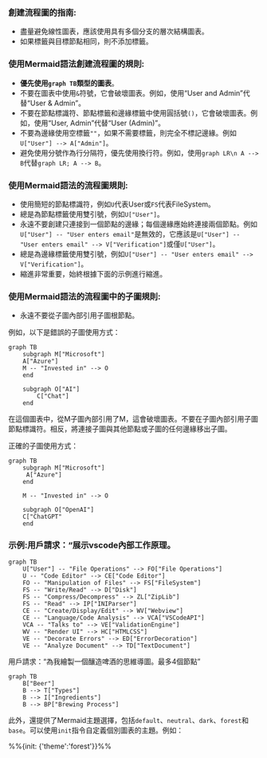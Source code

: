 ### 創建流程圖的指南:

* 盡量避免線性圖表，應該使用具有多個分支的層次結構圖表。
* 如果標籤與目標節點相同，則不添加標籤。

### 使用Mermaid語法創建流程圖的規則:

* **優先使用`graph TB`類型的圖表**。
* 不要在圖表中使用`&`符號，它會破壞圖表。例如，使用“User and Admin”代替“User & Admin”。
* 不要在節點標識符、節點標籤和邊緣標籤中使用圓括號`()`，它會破壞圖表。例如，使用“User, Admin”代替“User (Admin)”。
* 不要為邊緣使用空標籤`""`，如果不需要標籤，則完全不標記邊緣。例如`U["User"] --> A["Admin"]`。
* 避免使用分號作為行分隔符，優先使用換行符。例如，使用`graph LR\n A --> B`代替`graph LR; A --> B`。

### 使用Mermaid語法的流程圖規則:

* 使用簡短的節點標識符，例如`U`代表User或`FS`代表FileSystem。
* 總是為節點標籤使用雙引號，例如`U["User"]`。
* 永遠不要創建只連接到一個節點的邊緣；每個邊緣應始終連接兩個節點。例如`U["User"] -- "User enters email"`是無效的，它應該是`U["User"] -- "User enters email" --> V["Verification"]`或僅`U["User"]`。
* 總是為邊緣標籤使用雙引號，例如`U["User"] -- "User enters email" --> V["Verification"]`。
* 縮進非常重要，始終根據下面的示例進行縮進。

### 使用Mermaid語法的流程圖中的子圖規則:

* 永遠不要從子圖內部引用子圖根節點。

例如，以下是錯誤的子圖使用方式：

```
graph TB
    subgraph M["Microsoft"]
    A["Azure"]
    M -- "Invested in" --> O
    end

    subgraph O["AI"]
        C["Chat"]
    end
```

在這個圖表中，從M子圖內部引用了M，這會破壞圖表。不要在子圖內部引用子圖節點標識符。相反，將連接子圖與其他節點或子圖的任何邊緣移出子圖。

正確的子圖使用方式：

```
graph TB
    subgraph M["Microsoft"]
     A["Azure"]
    end

    M -- "Invested in" --> O

    subgraph O["OpenAI"]
    C["ChatGPT"
    end
```

### 示例:用戶請求：“展示vscode內部工作原理。

```
graph TB
    U["User"] -- "File Operations" --> FO["File Operations"]
    U -- "Code Editor" --> CE["Code Editor"]
    FO -- "Manipulation of Files" --> FS["FileSystem"]
    FS -- "Write/Read" --> D["Disk"]
    FS -- "Compress/Decompress" --> ZL["ZipLib"]
    FS -- "Read" --> IP["INIParser"]
    CE -- "Create/Display/Edit" --> WV["Webview"]
    CE -- "Language/Code Analysis" --> VCA["VSCodeAPI"]
    VCA -- "Talks to" --> VE["ValidationEngine"]
    WV -- "Render UI" --> HC["HTMLCSS"]
    VE -- "Decorate Errors" --> ED["ErrorDecoration"]
    VE -- "Analyze Document" --> TD["TextDocument"]
```

用戶請求：“為我繪製一個釀造啤酒的思維導圖。最多4個節點”

```
graph TB
    B["Beer"]
    B --> T["Types"]
    B --> I["Ingredients"]
    B --> BP["Brewing Process"]
```

此外，還提供了Mermaid主題選擇，包括`default`、`neutral`、`dark`、`forest`和`base`。可以使用`init`指令自定義個別圖表的主題。例如：

%%{init: {'theme':'forest'}}%%
